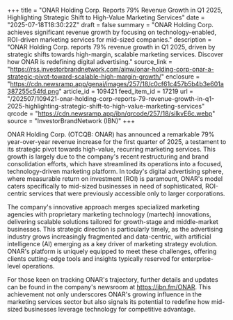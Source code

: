 +++
title = "ONAR Holding Corp. Reports 79% Revenue Growth in Q1 2025, Highlighting Strategic Shift to High-Value Marketing Services"
date = "2025-07-18T18:30:22Z"
draft = false
summary = "ONAR Holding Corp. achieves significant revenue growth by focusing on technology-enabled, ROI-driven marketing services for mid-sized companies."
description = "ONAR Holding Corp. reports 79% revenue growth in Q1 2025, driven by strategic shifts towards high-margin, scalable marketing services. Discover how ONAR is redefining digital advertising."
source_link = "https://rss.investorbrandnetwork.com/ainw/onar-holding-corp-onar-a-strategic-pivot-toward-scalable-high-margin-growth/"
enclosure = "https://cdn.newsramp.app/genai/images/257/18/c0cf61c457b5b4b3e601a387255c54fd.png"
article_id = 109421
feed_item_id = 17219
url = "/202507/109421-onar-holding-corp-reports-79-revenue-growth-in-q1-2025-highlighting-strategic-shift-to-high-value-marketing-services"
qrcode = "https://cdn.newsramp.app/ibn/qrcode/257/18/silkvE6c.webp"
source = "InvestorBrandNetwork (IBN)"
+++

<p>ONAR Holding Corp. (OTCQB: ONAR) has announced a remarkable 79% year-over-year revenue increase for the first quarter of 2025, a testament to its strategic pivot towards high-value, recurring marketing services. This growth is largely due to the company's recent restructuring and brand consolidation efforts, which have streamlined its operations into a focused, technology-driven marketing platform. In today's digital advertising sphere, where measurable return on investment (ROI) is paramount, ONAR's model caters specifically to mid-sized businesses in need of sophisticated, ROI-centric services that were previously accessible only to larger corporations.</p><p>The company's innovative approach merges specialized marketing agencies with proprietary marketing technology (martech) innovations, delivering scalable solutions tailored for growth-stage and middle-market businesses. This strategic direction is particularly timely, as the advertising industry grows increasingly fragmented and data-centric, with artificial intelligence (AI) emerging as a key driver of marketing strategy evolution. ONAR's platform is uniquely equipped to meet these challenges, offering clients cutting-edge tools and insights typically reserved for enterprise-level operations.</p><p>For those keen on tracking ONAR's trajectory, further details and updates can be found in the company's newsroom at <a href='https://ibn.fm/ONAR' rel='nofollow' target='_blank'>https://ibn.fm/ONAR</a>. This achievement not only underscores ONAR's growing influence in the marketing services sector but also signals its potential to redefine how mid-sized businesses leverage technology for competitive advantage.</p>